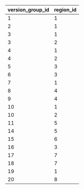 | version_group_id | region_id |
|------------------|-----------|
| 1                | 1         |
| 2                | 1         |
| 3                | 1         |
| 3                | 2         |
| 4                | 1         |
| 4                | 2         |
| 5                | 3         |
| 6                | 3         |
| 7                | 1         |
| 8                | 4         |
| 9                | 4         |
| 10               | 1         |
| 10               | 2         |
| 11               | 5         |
| 14               | 5         |
| 15               | 6         |
| 16               | 3         |
| 17               | 7         |
| 18               | 7         |
| 19               | 1         |
| 20               | 8         |
